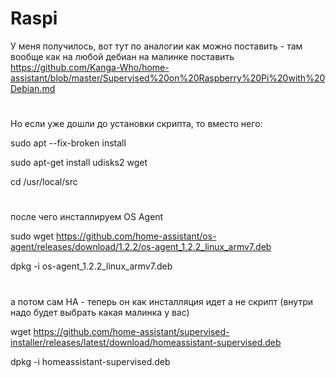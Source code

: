 # Raspi

У меня получилось, вот тут по аналогии как можно поставить - там вообще как на любой дебиан на малинке поставить  https://github.com/Kanga-Who/home-assistant/blob/master/Supervised%20on%20Raspberry%20Pi%20with%20Debian.md 

#

Но если уже дошли до установки скрипта, то вместо него:

sudo apt --fix-broken install

sudo apt-get install udisks2 wget

cd /usr/local/src   

#
после чего инсталлируем OS Agent

sudo wget https://github.com/home-assistant/os-agent/releases/download/1.2.2/os-agent_1.2.2_linux_armv7.deb

dpkg -i os-agent_1.2.2_linux_armv7.deb

#
а потом сам HA - теперь он как инсталляция идет а не скрипт (внутри надо будет выбрать какая малинка у вас)

wget https://github.com/home-assistant/supervised-installer/releases/latest/download/homeassistant-supervised.deb

dpkg -i homeassistant-supervised.deb

